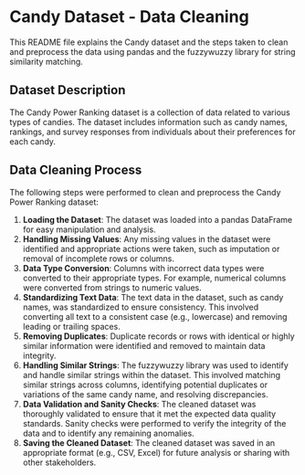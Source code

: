 # Candy Dataset - Data Cleaning
This README file explains the Candy  dataset and the steps taken to clean and preprocess the data using pandas and the fuzzywuzzy library for string similarity matching.
## Dataset Description
The Candy Power Ranking dataset is a collection of data related to various types of candies. The dataset includes information such as candy names, rankings, and survey responses from individuals about their preferences for each candy.
## Data Cleaning Process
The following steps were performed to clean and preprocess the Candy Power Ranking dataset:
1. **Loading the Dataset**: The dataset was loaded into a pandas DataFrame for easy manipulation and analysis.
2. **Handling Missing Values**: Any missing values in the dataset were identified and appropriate actions were taken, such as imputation or removal of incomplete rows or columns.
3. **Data Type Conversion**: Columns with incorrect data types were converted to their appropriate types. For example, numerical columns were converted from strings to numeric values.
4. **Standardizing Text Data**: The text data in the dataset, such as candy names, was standardized to ensure consistency. This involved converting all text to a consistent case (e.g., lowercase) and removing leading or trailing spaces.
5. **Removing Duplicates**: Duplicate records or rows with identical or highly similar information were identified and removed to maintain data integrity.
6. **Handling Similar Strings**: The fuzzywuzzy library was used to identify and handle similar strings within the dataset. This involved matching similar strings across columns, identifying potential duplicates or variations of the same candy name, and resolving discrepancies.
7. **Data Validation and Sanity Checks**: The cleaned dataset was thoroughly validated to ensure that it met the expected data quality standards. Sanity checks were performed to verify the integrity of the data and to identify any remaining anomalies.
8. **Saving the Cleaned Dataset**: The cleaned dataset was saved in an appropriate format (e.g., CSV, Excel) for future analysis or sharing with other stakeholders.



